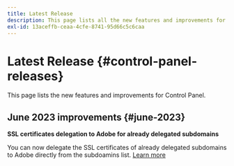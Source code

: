 ```yaml
---
title: Latest Release
description: This page lists all the new features and improvements for Control Panel
exl-id: 13aceffb-ceaa-4cfe-8741-95d66c5c6caa
---
```

# Latest Release {#control-panel-releases}

This page lists the new features and improvements for Control Panel.

## June 2023 improvements {#june-2023}

**SSL certificates delegation to Adobe for already delegated subdomains**

You can now delegate the SSL certificates of already delegated subdomains to Adobe directly from the subdoamins list. [Learn more](../subdomains-certificates/using/delegate-ssl.md)


